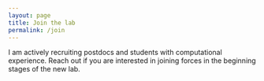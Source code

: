 ```yaml
---
layout: page
title: Join the lab
permalink: /join
---
```



I am actively recruiting postdocs and students with computational experience. Reach out if you are interested in joining forces in the beginning stages of the new lab.
